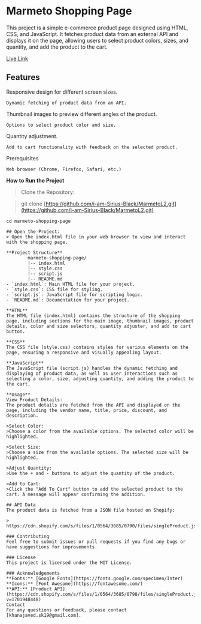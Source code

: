 # Marmeto Shopping Page
This project is a simple e-commerce product page designed using HTML, CSS, and JavaScript. It fetches product data from an external API and displays it on the page, allowing users to select product colors, sizes, and quantity, and add the product to the cart.

[Live Link](https://i-am-sirius-black.github.io/MarmetoL2/)

## Features
Responsive design for different screen sizes.
```
Dynamic fetching of product data from an API.
```
Thumbnail images to preview different angles of the product.
```
Options to select product color and size.
```
Quantity adjustment.
```
Add to cart functionality with feedback on the selected product.
```
Prerequisites
```
Web browser (Chrome, Firefox, Safari, etc.)
```
**How to Run the Project**
>Clone the Repository:

> git clone [https://github.com/i-am-Sirius-Black/MarmetoL2.git](https://github.com/i-am-Sirius-Black/MarmetoL2.git)
```
cd marmeto-shopping-page

## Open the Project:
> Open the index.html file in your web browser to view and interact with the shopping page.

**Project Structure**
        marmeto-shopping-page/
        |-- index.html
        |-- style.css
        |-- script.js
        |-- README.md
- `index.html`: Main HTML file for your project.
- `style.css`: CSS file for styling.
- `script.js`: JavaScript file for scripting logic.
- `README.md`: Documentation for your project.

**HTML**
The HTML file (index.html) contains the structure of the shopping page, including sections for the main image, thumbnail images, product details, color and size selectors, quantity adjuster, and add to cart button.

**CSS**
The CSS file (style.css) contains styles for various elements on the page, ensuring a responsive and visually appealing layout.

**JavaScript**
The JavaScript file (script.js) handles the dynamic fetching and displaying of product data, as well as user interactions such as selecting a color, size, adjusting quantity, and adding the product to the cart.

**Usage**
View Product Details:
The product details are fetched from the API and displayed on the page, including the vendor name, title, price, discount, and description.

>Select Color:
>Choose a color from the available options. The selected color will be highlighted.

>Select Size:
>Choose a size from the available options. The selected size will be highlighted.

>Adjust Quantity:
>Use the + and - buttons to adjust the quantity of the product.

>Add to Cart:
>Click the "Add To Cart" button to add the selected product to the cart. A message will appear confirming the addition.

## API Data
The product data is fetched from a JSON file hosted on Shopify:

> https://cdn.shopify.com/s/files/1/0564/3685/0790/files/singleProduct.json

### Contributing
Feel free to submit issues or pull requests if you find any bugs or have suggestions for improvements.

### License
This project is licensed under the MIT License.

### Acknowledgements
**Fonts:** [Google Fonts](https://fonts.google.com/specimen/Inter)
**Icons:** [Font Awesome](https://fontawesome.com/)
**API:** [Product API](https://cdn.shopify.com/s/files/1/0564/3685/0790/files/singleProduct.json?v=1701948448)
Contact
For any questions or feedback, please contact [khanajaved.sk19@gmail.com].